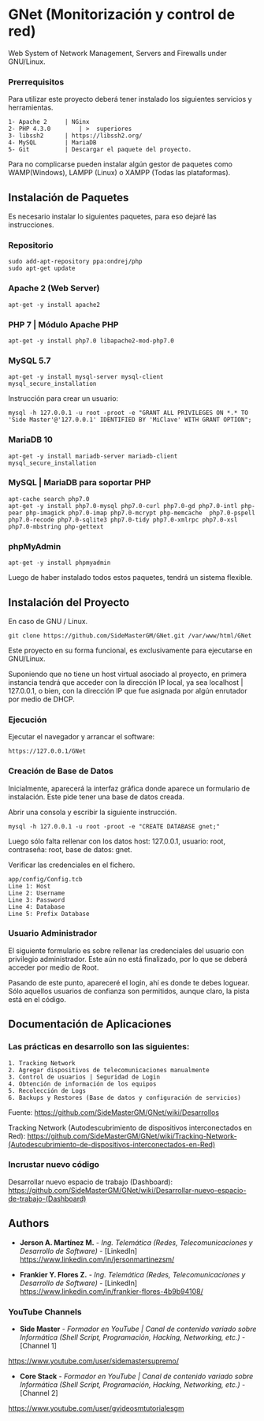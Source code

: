 # GNet (Monitorización y control de red)
Web System of Network Management, Servers and Firewalls under GNU/Linux. 

### Prerrequisitos
Para utilizar este proyecto deberá tener instalado los siguientes servicios y herramientas.

```
1- Apache 2		| NGinx
2- PHP 4.3.0 		| >  superiores
3- libssh2		| https://libssh2.org/ 
4- MySQL		| MariaDB 
5- Git			| Descargar el paquete del proyecto.
```
Para no complicarse pueden instalar algún gestor de paquetes como WAMP(Windows), LAMPP (Linux) o XAMPP (Todas las plataformas).

## Instalación de Paquetes
Es necesario instalar lo siguientes paquetes, para eso dejaré las instrucciones.

### Repositorio
```
sudo add-apt-repository ppa:ondrej/php
sudo apt-get update
```

### Apache 2 (Web Server)
```
apt-get -y install apache2
```

### PHP 7 | Módulo Apache PHP
```
apt-get -y install php7.0 libapache2-mod-php7.0
```

### MySQL 5.7
```
apt-get -y install mysql-server mysql-client
mysql_secure_installation
```

Instrucción para crear un usuario: 
```
mysql -h 127.0.0.1 -u root -proot -e "GRANT ALL PRIVILEGES ON *.* TO 'Side Master'@'127.0.0.1' IDENTIFIED BY 'MiClave' WITH GRANT OPTION";
```

### MariaDB 10
```
apt-get -y install mariadb-server mariadb-client
mysql_secure_installation
```

### MySQL | MariaDB para soportar PHP
```
apt-cache search php7.0
apt-get -y install php7.0-mysql php7.0-curl php7.0-gd php7.0-intl php-pear php-imagick php7.0-imap php7.0-mcrypt php-memcache  php7.0-pspell php7.0-recode php7.0-sqlite3 php7.0-tidy php7.0-xmlrpc php7.0-xsl php7.0-mbstring php-gettext
```

### phpMyAdmin
```
apt-get -y install phpmyadmin
```
Luego de haber instalado todos estos paquetes, tendrá un sistema flexible.

## Instalación del Proyecto
En caso de GNU / Linux. 
```
git clone https://github.com/SideMasterGM/GNet.git /var/www/html/GNet
```
Este proyecto en su forma funcional, es exclusivamente para ejecutarse en GNU/Linux.

Suponiendo que no tiene un host virtual asociado al proyecto, en primera instancia tendrá que acceder con la dirección IP local, ya sea localhost | 127.0.0.1, o bien, con la dirección IP que fue asignada por algún enrutador por medio de DHCP.

### Ejecución
Ejecutar el navegador y arrancar el software: 

```
https://127.0.0.1/GNet
```

### Creación de Base de Datos
Inicialmente, aparecerá la interfaz gráfica donde aparece un formulario de instalación. Este pide tener una base de datos creada.

Abrir una consola y escribir la siguiente instrucción. 
```
mysql -h 127.0.0.1 -u root -proot -e "CREATE DATABASE gnet;"
```
Luego sólo falta rellenar con los datos host: 127.0.0.1, usuario: root, contraseña: root, base de datos: gnet.

Verificar las credenciales en el fichero.
```
app/config/Config.tcb
Line 1: Host
Line 2: Username
Line 3: Password
Line 4: Database
Line 5: Prefix Database
```

### Usuario Administrador
El siguiente formulario es sobre rellenar las credenciales del usuario con privilegio administrador. Este aún no está finalizado, por lo que se deberá acceder por medio de Root.

Pasando de este punto, apareceré el login, ahí es donde te debes loguear. Sólo aquellos usuarios de confianza son permitidos, aunque claro, la pista está en el código.

## Documentación de Aplicaciones
### Las prácticas en desarrollo son las siguientes: 
```
1. Tracking Network
2. Agregar dispositivos de telecomunicaciones manualmente
3. Control de usuarios | Seguridad de Login
4. Obtención de información de los equipos
5. Recolección de Logs
6. Backups y Restores (Base de datos y configuración de servicios)
```
Fuente: https://github.com/SideMasterGM/GNet/wiki/Desarrollos

Tracking Network (Autodescubrimiento de dispositivos interconectados en Red): https://github.com/SideMasterGM/GNet/wiki/Tracking-Network-(Autodescubrimiento-de-dispositivos-interconectados-en-Red)

### Incrustar nuevo código
Desarrollar nuevo espacio de trabajo (Dashboard): https://github.com/SideMasterGM/GNet/wiki/Desarrollar-nuevo-espacio-de-trabajo-(Dashboard)

## Authors

* **Jerson A. Martínez M.** - *Ing. Telemática (Redes, Telecomunicaciones y Desarrollo de Software)* - [LinkedIn]
https://www.linkedin.com/in/jersonmartinezsm/

* **Frankier Y. Flores Z.** - *Ing. Telemática (Redes, Telecomunicaciones y Desarrollo de Software)* - [LinkedIn]
https://www.linkedin.com/in/frankier-flores-4b9b94108/

### YouTube Channels

* **Side Master** - *Formador en YouTube | Canal de contenido variado sobre Informática (Shell Script, Programación, Hacking, Networking, etc.)* - [Channel 1]

https://www.youtube.com/user/sidemastersupremo/

* **Core Stack** - *Formador en YouTube | Canal de contenido variado sobre Informática (Shell Script, Programación, Hacking, Networking, etc.)* - [Channel 2]

https://www.youtube.com/user/gvideosmtutorialesgm